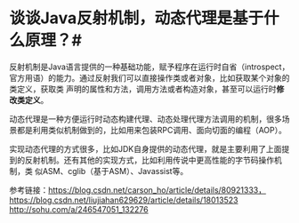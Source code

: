 # 谈谈Java反射机制，动态代理是基于什么原理？#
反射机制是Java语言提供的一种基础功能，赋予程序在运行时自省（introspect，官方用语）的能力。通过反射我们可以直接操作类或者对象，比如获取某个对象的类定义，获取类
声明的属性和方法，调用方法或者构造对象，甚至可以运行时**修改类定义**。  

动态代理是一种方便运行时动态构建代理、动态处理代理方法调用的机制，很多场景都是利用类似机制做到的，比如用来包装RPC调用、面向切面的编程（AOP）。  

实现动态代理的方式很多，比如JDK自身提供的动态代理，就是主要利用了上面提到的反射机制。还有其他的实现方式，比如利用传说中更高性能的字节码操作机制，类
似ASM、cglib（基于ASM）、Javassist等。   

参考链接：https://blog.csdn.net/carson_ho/article/details/80921333，https://blog.csdn.net/liujiahan629629/article/details/18013523  
http://sohu.com/a/246547051_132276





